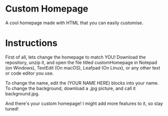 # Custom Homepage
A cool homepage made with HTML that you can easily customise.

# Instructions


First of all, lets change the homepage to match YOU!
Download the repository, unzip it, and open the file titled customHomepage in Notepad (on Windows), TextEdit (On macOS), Leafpad (On Linux), or any other text or code editor you use. 

To change the name, edit the (YOUR NAME HERE) blocks into your name.
To change the background, download a .jpg picture, and call it background.jpg.

And there's your custom homepage! I might add more features to it, so stay tuned!
